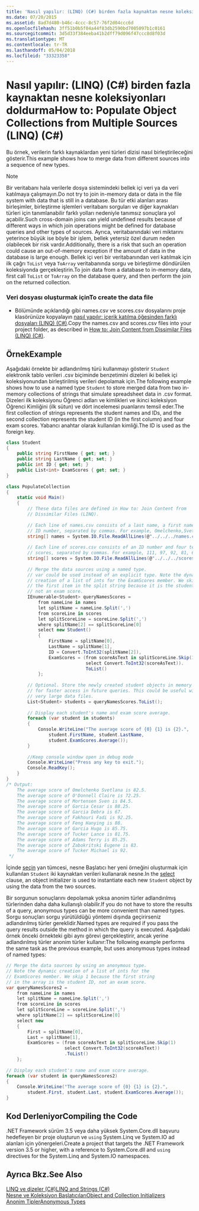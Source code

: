 ```yaml
---
title: 'Nasıl yapılır: (LINQ) (C#) birden fazla kaynaktan nesne koleksiyonları doldurma'
ms.date: 07/20/2015
ms.assetid: 8ad7d480-b46c-4ccc-8c57-76f2d04ccc6d
ms.openlocfilehash: 3ff51b0b5f04a44f83db2590bd7005097b1c0161
ms.sourcegitcommit: 3d5d33f384eeba41b2dff79d096f47ccc8d8f03d
ms.translationtype: MT
ms.contentlocale: tr-TR
ms.lasthandoff: 05/04/2018
ms.locfileid: "33323358"
---
```

# <a name="how-to-populate-object-collections-from-multiple-sources-linq-c"></a><span data-ttu-id="f3b5f-102">Nasıl yapılır: (LINQ) (C#) birden fazla kaynaktan nesne koleksiyonları doldurma</span><span class="sxs-lookup"><span data-stu-id="f3b5f-102">How to: Populate Object Collections from Multiple Sources (LINQ) (C#)</span></span>
<span data-ttu-id="f3b5f-103">Bu örnek, verilerin farklı kaynaklardan yeni türleri dizisi nasıl birleştirileceğini gösterir.</span><span class="sxs-lookup"><span data-stu-id="f3b5f-103">This example shows how to merge data from different sources into a sequence of new types.</span></span>  
  
> [!NOTE]
>  <span data-ttu-id="f3b5f-104">Bir veritabanı hala verilerle dosya sistemindeki bellek içi veri ya da veri katılmaya çalışmayın.</span><span class="sxs-lookup"><span data-stu-id="f3b5f-104">Do not try to join in-memory data or data in the file system with data that is still in a database.</span></span> <span data-ttu-id="f3b5f-105">Bu tür etki alanları arası birleşimler, birleştirme işlemleri veritabanı sorguları ve diğer kaynakları türleri için tanımlanabilir farklı yolları nedeniyle tanımsız sonuçlara yol açabilir.</span><span class="sxs-lookup"><span data-stu-id="f3b5f-105">Such cross-domain joins can yield undefined results because of different ways in which join operations might be defined for database queries and other types of sources.</span></span> <span data-ttu-id="f3b5f-106">Ayrıca, veritabanındaki veri miktarını yeterince büyük ise böyle bir işlem, bellek yetersiz özel durum neden olabilecek bir risk vardır.</span><span class="sxs-lookup"><span data-stu-id="f3b5f-106">Additionally, there is a risk that such an operation could cause an out-of-memory exception if the amount of data in the database is large enough.</span></span> <span data-ttu-id="f3b5f-107">Bellek içi veri bir veritabanından veri katılmak için ilk çağrı `ToList` veya `ToArray` veritabanında sorgu ve birleştirme döndürülen koleksiyonda gerçekleştirin.</span><span class="sxs-lookup"><span data-stu-id="f3b5f-107">To join data from a database to in-memory data, first call `ToList` or `ToArray` on the database query, and then perform the join on the returned collection.</span></span>  
  
### <a name="to-create-the-data-file"></a><span data-ttu-id="f3b5f-108">Veri dosyası oluşturmak için</span><span class="sxs-lookup"><span data-stu-id="f3b5f-108">To create the data file</span></span>  
  
-   <span data-ttu-id="f3b5f-109">Bölümünde açıklandığı gibi names.csv ve scores.csv dosyalarını proje klasörünüze kopyalayın [nasıl yapılır: içerik katılma öğesinden farklı dosyaları (LINQ) (C#)](../../../../csharp/programming-guide/concepts/linq/how-to-join-content-from-dissimilar-files-linq.md).</span><span class="sxs-lookup"><span data-stu-id="f3b5f-109">Copy the names.csv and scores.csv files into your project folder, as described in [How to: Join Content from Dissimilar Files (LINQ) (C#)](../../../../csharp/programming-guide/concepts/linq/how-to-join-content-from-dissimilar-files-linq.md).</span></span>  
  
## <a name="example"></a><span data-ttu-id="f3b5f-110">Örnek</span><span class="sxs-lookup"><span data-stu-id="f3b5f-110">Example</span></span>  
 <span data-ttu-id="f3b5f-111">Aşağıdaki örnekte bir adlandırılmış türü kullanmayı gösterir `Student` elektronik tablo verileri .csv biçiminde benzetimini dizeleri iki bellek içi koleksiyonundan birleştirilmiş verileri depolamak için.</span><span class="sxs-lookup"><span data-stu-id="f3b5f-111">The following example shows how to use a named type `Student` to store merged data from two in-memory collections of strings that simulate spreadsheet data in .csv format.</span></span> <span data-ttu-id="f3b5f-112">Dizeleri ilk koleksiyonu Öğrenci adları ve kimlikleri ve ikinci koleksiyon Öğrenci Kimliğini (ilk sütun) ve dört incelemesi puanlarını temsil eder.</span><span class="sxs-lookup"><span data-stu-id="f3b5f-112">The first collection of strings represents the student names and IDs, and the second collection represents the student ID (in the first column) and four exam scores.</span></span> <span data-ttu-id="f3b5f-113">Yabancı anahtar olarak kullanılan kimliği.</span><span class="sxs-lookup"><span data-stu-id="f3b5f-113">The ID is used as the foreign key.</span></span>  
  
```csharp  
class Student  
{  
    public string FirstName { get; set; }  
    public string LastName { get; set; }  
    public int ID { get; set; }  
    public List<int> ExamScores { get; set; }  
}  
  
class PopulateCollection  
{  
    static void Main()  
    {  
        // These data files are defined in How to: Join Content from   
        // Dissimilar Files (LINQ).  
  
        // Each line of names.csv consists of a last name, a first name, and an  
        // ID number, separated by commas. For example, Omelchenko,Svetlana,111  
        string[] names = System.IO.File.ReadAllLines(@"../../../names.csv");  
  
        // Each line of scores.csv consists of an ID number and four test   
        // scores, separated by commas. For example, 111, 97, 92, 81, 60  
        string[] scores = System.IO.File.ReadAllLines(@"../../../scores.csv");  
  
        // Merge the data sources using a named type.  
        // var could be used instead of an explicit type. Note the dynamic  
        // creation of a list of ints for the ExamScores member. We skip   
        // the first item in the split string because it is the student ID,   
        // not an exam score.  
        IEnumerable<Student> queryNamesScores =  
            from nameLine in names  
            let splitName = nameLine.Split(',')  
            from scoreLine in scores  
            let splitScoreLine = scoreLine.Split(',')  
            where splitName[2] == splitScoreLine[0]  
            select new Student()  
            {  
                FirstName = splitName[0],  
                LastName = splitName[1],  
                ID = Convert.ToInt32(splitName[2]),  
                ExamScores = (from scoreAsText in splitScoreLine.Skip(1)  
                              select Convert.ToInt32(scoreAsText)).  
                              ToList()  
            };  
  
        // Optional. Store the newly created student objects in memory  
        // for faster access in future queries. This could be useful with  
        // very large data files.  
        List<Student> students = queryNamesScores.ToList();  
  
        // Display each student's name and exam score average.  
        foreach (var student in students)  
        {  
            Console.WriteLine("The average score of {0} {1} is {2}.",  
                student.FirstName, student.LastName,  
                student.ExamScores.Average());  
        }  
  
        //Keep console window open in debug mode  
        Console.WriteLine("Press any key to exit.");  
        Console.ReadKey();  
    }  
}  
/* Output:   
    The average score of Omelchenko Svetlana is 82.5.  
    The average score of O'Donnell Claire is 72.25.  
    The average score of Mortensen Sven is 84.5.  
    The average score of Garcia Cesar is 88.25.  
    The average score of Garcia Debra is 67.  
    The average score of Fakhouri Fadi is 92.25.  
    The average score of Feng Hanying is 88.  
    The average score of Garcia Hugo is 85.75.  
    The average score of Tucker Lance is 81.75.  
    The average score of Adams Terry is 85.25.  
    The average score of Zabokritski Eugene is 83.  
    The average score of Tucker Michael is 92.  
 */  
```  
  
 <span data-ttu-id="f3b5f-114">İçinde [seçin](../../../../csharp/language-reference/keywords/select-clause.md) yan tümcesi, nesne Başlatıcı her yeni örneğini oluşturmak için kullanılan `Student` iki kaynaktan verileri kullanarak nesne.</span><span class="sxs-lookup"><span data-stu-id="f3b5f-114">In the [select](../../../../csharp/language-reference/keywords/select-clause.md) clause, an object initializer is used to instantiate each new `Student` object by using the data from the two sources.</span></span>  
  
 <span data-ttu-id="f3b5f-115">Bir sorgunun sonuçlarını depolamak yoksa anonim türler adlandırılmış türlerinden daha daha kullanışlı olabilir.</span><span class="sxs-lookup"><span data-stu-id="f3b5f-115">If you do not have to store the results of a query, anonymous types can be more convenient than named types.</span></span> <span data-ttu-id="f3b5f-116">Sorgu sonuçları sorgu yürütüldüğü yöntemi dışında geçirirseniz adlandırılmış türler gereklidir.</span><span class="sxs-lookup"><span data-stu-id="f3b5f-116">Named types are required if you pass the query results outside the method in which the query is executed.</span></span> <span data-ttu-id="f3b5f-117">Aşağıdaki örnek önceki örnekteki gibi aynı görevi gerçekleştirir, ancak yerine adlandırılmış türler anonim türler kullanır:</span><span class="sxs-lookup"><span data-stu-id="f3b5f-117">The following example performs the same task as the previous example, but uses anonymous types instead of named types:</span></span>  
  
```csharp  
// Merge the data sources by using an anonymous type.  
// Note the dynamic creation of a list of ints for the  
// ExamScores member. We skip 1 because the first string  
// in the array is the student ID, not an exam score.  
var queryNamesScores2 =  
    from nameLine in names  
    let splitName = nameLine.Split(',')  
    from scoreLine in scores  
    let splitScoreLine = scoreLine.Split(',')  
    where splitName[2] == splitScoreLine[0]  
    select new  
    {  
        First = splitName[0],  
        Last = splitName[1],  
        ExamScores = (from scoreAsText in splitScoreLine.Skip(1)  
                      select Convert.ToInt32(scoreAsText))  
                      .ToList()  
    };  
  
// Display each student's name and exam score average.  
foreach (var student in queryNamesScores2)  
{  
    Console.WriteLine("The average score of {0} {1} is {2}.",  
        student.First, student.Last, student.ExamScores.Average());  
}  
```  
  
## <a name="compiling-the-code"></a><span data-ttu-id="f3b5f-118">Kod Derleniyor</span><span class="sxs-lookup"><span data-stu-id="f3b5f-118">Compiling the Code</span></span>  
 <span data-ttu-id="f3b5f-119">.NET Framework sürüm 3.5 veya daha yüksek System.Core.dll başvuru hedefleyen bir proje oluşturun ve `using` System.Linq ve System.IO ad alanları için yönergeleri.</span><span class="sxs-lookup"><span data-stu-id="f3b5f-119">Create a project that targets the .NET Framework  version 3.5 or higher, with a reference to System.Core.dll and `using` directives for the System.Linq and System.IO namespaces.</span></span>  
  
## <a name="see-also"></a><span data-ttu-id="f3b5f-120">Ayrıca Bkz.</span><span class="sxs-lookup"><span data-stu-id="f3b5f-120">See Also</span></span>  
 [<span data-ttu-id="f3b5f-121">LINQ ve dizeler (C#)</span><span class="sxs-lookup"><span data-stu-id="f3b5f-121">LINQ and Strings (C#)</span></span>](../../../../csharp/programming-guide/concepts/linq/linq-and-strings.md)  
 [<span data-ttu-id="f3b5f-122">Nesne ve Koleksiyon Başlatıcıları</span><span class="sxs-lookup"><span data-stu-id="f3b5f-122">Object and Collection Initializers</span></span>](../../../../csharp/programming-guide/classes-and-structs/object-and-collection-initializers.md)  
 [<span data-ttu-id="f3b5f-123">Anonim Tipler</span><span class="sxs-lookup"><span data-stu-id="f3b5f-123">Anonymous Types</span></span>](../../../../csharp/programming-guide/classes-and-structs/anonymous-types.md)
